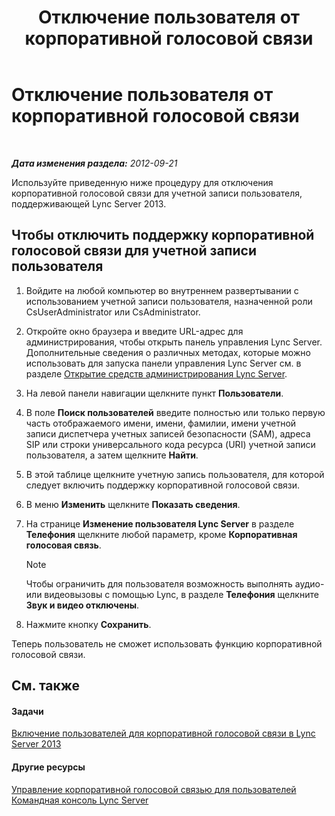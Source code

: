﻿---
title: Отключение пользователя от корпоративной голосовой связи
TOCTitle: Отключение пользователя от корпоративной голосовой связи
ms:assetid: 462002d8-21df-4d77-bf7f-4d059d6a4bb2
ms:mtpsurl: https://technet.microsoft.com/ru-ru/library/JJ688043(v=OCS.15)
ms:contentKeyID: 49887969
ms.date: 05/19/2016
mtps_version: v=OCS.15
ms.translationtype: HT
---

# Отключение пользователя от корпоративной голосовой связи

 

_**Дата изменения раздела:** 2012-09-21_

Используйте приведенную ниже процедуру для отключения корпоративной голосовой связи для учетной записи пользователя, поддерживающей Lync Server 2013.

## Чтобы отключить поддержку корпоративной голосовой связи для учетной записи пользователя

1.  Войдите на любой компьютер во внутреннем развертывании с использованием учетной записи пользователя, назначенной роли CsUserAdministrator или CsAdministrator.

2.  Откройте окно браузера и введите URL-адрес для администрирования, чтобы открыть панель управления Lync Server. Дополнительные сведения о различных методах, которые можно использовать для запуска панели управления Lync Server см. в разделе [Открытие средств администрирования Lync Server](lync-server-2013-open-lync-server-administrative-tools.md).

3.  На левой панели навигации щелкните пункт **Пользователи**.

4.  В поле **Поиск пользователей** введите полностью или только первую часть отображаемого имени, имени, фамилии, имени учетной записи диспетчера учетных записей безопасности (SAM), адреса SIP или строки универсального кода ресурса (URI) учетной записи пользователя, а затем щелкните **Найти**.

5.  В этой таблице щелкните учетную запись пользователя, для которой следует включить поддержку корпоративной голосовой связи.

6.  В меню **Изменить** щелкните **Показать сведения**.

7.  На странице **Изменение пользователя Lync Server** в разделе **Телефония** щелкните любой параметр, кроме **Корпоративная голосовая связь**.
    
    > [!note]  
    > Чтобы ограничить для пользователя возможность выполнять аудио- или видеовызовы с помощью Lync, в разделе <strong>Телефония</strong> щелкните <strong>Звук и видео отключены</strong>.

8.  Нажмите кнопку **Сохранить**.

Теперь пользователь не сможет использовать функцию корпоративной голосовой связи.

## См. также

#### Задачи

[Включение пользователей для корпоративной голосовой связи в Lync Server 2013](lync-server-2013-enable-users-for-enterprise-voice.md)  

#### Другие ресурсы

[Управление корпоративной голосовой связью для пользователей](lync-server-2013-managing-enterprise-voice-for-users.md)  
[Командная консоль Lync Server](lync-server-2013-lync-server-management-shell.md)

